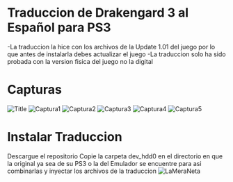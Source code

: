 # Traduccion de Drakengard 3 al Español para PS3
-La traduccion la hice con los archivos de la Update 1.01 del juego por lo que antes de instalarla debes actualizar el juego
-La traduccion solo ha sido probada con la version fisica del juego no la digital
# Capturas
![Title](https://i.imgur.com/rbqk4yJ.png)
![Captura1](https://i.imgur.com/HCh3nne.png)
![Captura2](https://i.imgur.com/HLMfklO.png)
![Captura3](https://i.imgur.com/nmjq5Uc.png)
![Captura4](https://i.imgur.com/zTXLpql.png)
![Captura5](https://i.imgur.com/EFWeStW.png)
# Instalar Traduccion
Descargue el repositorio
Copie la carpeta dev_hdd0 en el directorio en que la original ya sea de su PS3 o la del Emulador se encuentre para asi combinarlas y inyectar los archivos de la traduccion
![LaMeraNeta](https://i.postimg.cc/pLGyx2VV/vlcsnap-2025-01-16-18h50m44s463.png)